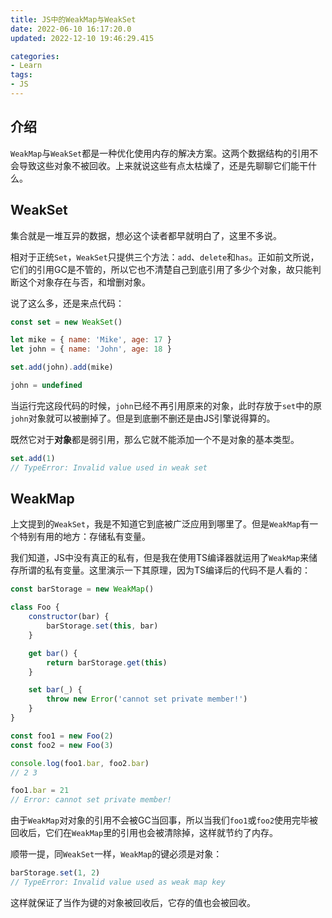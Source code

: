 ```yaml
---
title: JS中的WeakMap与WeakSet
date: 2022-06-10 16:17:20.0
updated: 2022-12-10 19:46:29.415

categories: 
- Learn
tags: 
- JS
---
```


## 介绍

`WeakMap`与`WeakSet`都是一种优化使用内存的解决方案。这两个数据结构的引用不会导致这些对象不被回收。上来就说这些有点太枯燥了，还是先聊聊它们能干什么。


## WeakSet

集合就是一堆互异的数据，想必这个读者都早就明白了，这里不多说。

相对于正统`Set`，`WeakSet`只提供三个方法：`add`、`delete`和`has`。正如前文所说，它们的引用GC是不管的，所以它也不清楚自己到底引用了多少个对象，故只能判断这个对象存在与否，和增删对象。

说了这么多，还是来点代码：

```js
const set = new WeakSet()

let mike = { name: 'Mike', age: 17 }
let john = { name: 'John', age: 18 }

set.add(john).add(mike)

john = undefined
```

当运行完这段代码的时候，`john`已经不再引用原来的对象，此时存放于`set`中的原`john`对象就可以被删掉了。但是到底删不删还是由JS引擎说得算的。

既然它对于**对象**都是弱引用，那么它就不能添加一个不是对象的基本类型。

```js
set.add(1)
// TypeError: Invalid value used in weak set
```

## WeakMap

上文提到的`WeakSet`，我是不知道它到底被广泛应用到哪里了。但是`WeakMap`有一个特别有用的地方：存储私有变量。

我们知道，JS中没有真正的私有，但是我在使用TS编译器就运用了`WeakMap`来储存所谓的私有变量。这里演示一下其原理，因为TS编译后的代码不是人看的：

```js
const barStorage = new WeakMap()

class Foo {
    constructor(bar) {
        barStorage.set(this, bar)
    }

    get bar() {
        return barStorage.get(this)
    }

    set bar(_) {
        throw new Error('cannot set private member!')
    }
}

const foo1 = new Foo(2)
const foo2 = new Foo(3)

console.log(foo1.bar, foo2.bar)
// 2 3

foo1.bar = 21
// Error: cannot set private member!
```

由于`WeakMap`对对象的引用不会被GC当回事，所以当我们`foo1`或`foo2`使用完毕被回收后，它们在`WeakMap`里的引用也会被清除掉，这样就节约了内存。

顺带一提，同`WeakSet`一样，`WeakMap`的键必须是对象：

```js
barStorage.set(1, 2)
// TypeError: Invalid value used as weak map key
```

这样就保证了当作为键的对象被回收后，它存的值也会被回收。